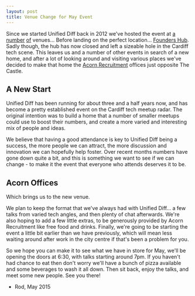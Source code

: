 ```yaml
---
layout: post
title: Venue Change for May Event
---
```


Since we started Unified Diff back in 2012 we've hosted the event at 
[a](http://i3.walesonline.co.uk/incoming/article7927504.ece/ALTERNATES/s615/rhr_mai_131014oneills_01.jpg)
[number](http://www.coolplaces.co.uk/system/images/4862/P1020088-large.jpg)
[of](http://1.bp.blogspot.com/-UUV5SCEflwQ/URThyWQ1ffI/AAAAAAAAGb8/Qg0Q5Gje9as/s1600/DSCF9456.JPG)
venues...  Before landing on the perfect location... [Founders Hub](http://foundershub.co.uk/).
Sadly though, the hub has now closed and left a sizeable hole in the Cardiff tech scene.
This leaves us and a number of other events in search of a new home, and after a
lot of looking around and visiting various places we've decided to make that home
the [Acorn Recruitment](http://www.acornpeople.com/our-locations-map/south-wales-midlands/cardiff-branch)
offices just opposite The Castle.

## A New Start

Unified Diff has been running for about three and a half years now, and has
become a pretty established event on the Cardiff tech meetup radar. The original
intention was to build a home that a number of smaller meetups could use to
boost their numbers, and create a more varied and interesting mix of people and
ideas.

We believe that having a good attendance is key to Unified Diff being a success,
the more people we can attract, the more discussion and innovation we can
hopefully help foster. Over recent months numbers have gone down quite a bit,
and this is something we want to see if we can change - to make it the event
that everyone who attends deserves it to be.

## Acorn Offices

Which brings us to the new venue.

We plan to keep the format that we've always had with Unified Diff...  a few
talks from varied tech angles, and then plenty of chat afterwards.  We're also
hoping to add a few little extras, to be generously provided by Acorn
Recruitment like free food and drinks. Finally, we're going to be starting the
event a little bit earlier than we have previously, which will mean less waiting
around after work in the city centre if that's been a problem for you.

So we hope you can make it to see what we have in store for May, we'll be
opening the doors at 6:30, with talks starting around 7pm.  If you haven't had
chance to eat then don't worry we'll have a bunch of pizza available and some
beverages to wash it all down.  Then sit back, enjoy the talks, and meet some
new people.  See you there!

- Rod, May 2015
